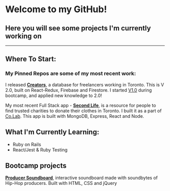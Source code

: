 # Welcome to my GitHub!

## Here you will see some projects I'm currently working on

---

## Where To Start:

### My **Pinned** Repos are some of my most recent work:

I released [**Creators**](https://github.com/whoisasey/creators), a database for freelancers working in Toronto. This is V 2.0, built on React-Redux, Firebase and Firestore. I started [V1.0](https://github.com/whoisasey/freelance-me) during bootcamp, and applied new knowledge to 2.0!

My most recent Full Stack app - [**Second Life**](https://github.com/whoisasey/locaid_mvc), is a resource for people to find trusted charities to donate their clothes in Toronto. I built it as a part of [Co.Lab](https://www.joincolab.io/).
This app is built with MongoDB, Express, React and Node.

## What I'm Currently Learning:

- Ruby on Rails
- React/Jest & Ruby Testing

## Bootcamp projects

[**Producer Soundboard**](https://github.com/whoisasey/soundboard), interactive soundboard made with soundbytes of Hip-Hop producers. Built with HTML, CSS and jQuery
